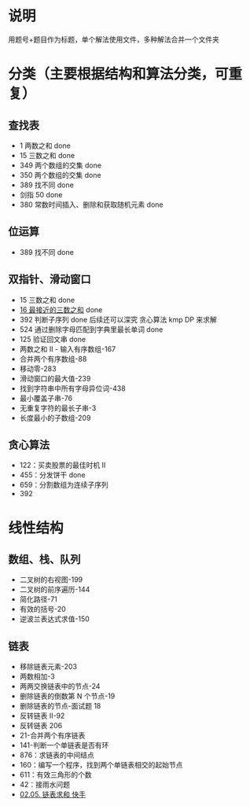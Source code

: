 # 说明

用题号+题目作为标题，单个解法使用文件，多种解法合并一个文件夹

# 分类（主要根据结构和算法分类，可重复）

## 查找表

- 1 两数之和 done
- 15 三数之和 done
- 349 两个数组的交集 done
- 350 两个数组的交集 done
- 389 找不同 done
- 剑指 50 done
- 380 常数时间插入、删除和获取随机元素 done

## 位运算

- 389 找不同 done

## 双指针、滑动窗口

- 15 三数之和 done
- [16 最接近的三数之和](https://leetcode-cn.com/problems/3sum-closest/) done
- 392 判断子序列 done 后续还可以深究 贪心算法 kmp DP 来求解
- 524 通过删除字母匹配到字典里最长单词 done
- 125 验证回文串 done
- 两数之和 II - 输入有序数组-167
- 合并两个有序数组-88
- 移动零-283
- 滑动窗口的最大值-239
- 找到字符串中所有字母异位词-438
- 最小覆盖子串-76
- 无重复字符的最长子串-3
- 长度最小的子数组-209

## 贪心算法

- 122：买卖股票的最佳时机 II
- 455：分发饼干 done
- 659：分割数组为连续子序列
- 392

# 线性结构

## 数组、栈、队列

- 二叉树的右视图-199
- 二叉树的前序遍历-144
- 简化路径-71
- 有效的括号-20
- 逆波兰表达式求值-150

## 链表

- 移除链表元素-203
- 两数相加-3
- 两两交换链表中的节点-24
- 删除链表的倒数第 N 个节点-19
- 删除链表的节点-面试题 18
- 反转链表 II-92
- 反转链表 206
- 21-合并两个有序链表
- 141-判断一个单链表是否有环
- 876：求链表的中间结点
- 160：编写一个程序，找到两个单链表相交的起始节点
- 611：有效三角形的个数
- 42：接雨水问题
- [02.05. 链表求和 快手](https://leetcode-cn.com/problems/sum-lists-lcci/)
